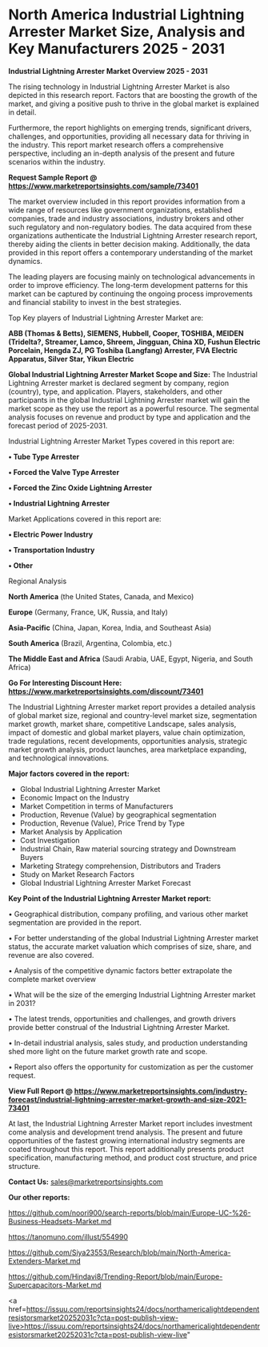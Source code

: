 # North America Industrial Lightning Arrester Market Size, Analysis and Key Manufacturers 2025 - 2031

<Strong> Industrial Lightning Arrester Market Overview 2025 - 2031</strong>

The rising technology in Industrial Lightning Arrester Market is also depicted in this research report. Factors that are boosting the growth of the market, and giving a positive push to thrive in the global market is explained in detail.

Furthermore, the report highlights on emerging trends, significant drivers, challenges, and opportunities, providing all necessary data for thriving in the industry. This report market research offers a comprehensive perspective, including an in-depth analysis of the present and future scenarios within the industry.

<strong>Request Sample Report @ <a href=https://www.marketreportsinsights.com/sample/73401>https://www.marketreportsinsights.com/sample/73401</a></strong>

The market overview included in this report provides information from a wide range of resources like government organizations, established companies, trade and industry associations, industry brokers and other such regulatory and non-regulatory bodies. The data acquired from these organizations authenticate the Industrial Lightning Arrester research report, thereby aiding the clients in better decision making. Additionally, the data provided in this report offers a contemporary understanding of the market dynamics.

The leading players are focusing mainly on technological advancements in order to improve efficiency. The long-term development patterns for this market can be captured by continuing the ongoing process improvements and financial stability to invest in the best strategies.

Top Key players of Industrial Lightning Arrester Market are:

<strong>ABB (Thomas & Betts), SIEMENS, Hubbell, Cooper, TOSHIBA, MEIDEN (Tridelta?, Streamer, Lamco, Shreem, Jingguan, China XD, Fushun Electric Porcelain, Hengda ZJ, PG Toshiba (Langfang) Arrester, FVA Electric Apparatus, Silver Star, Yikun Electric</strong>

<strong><b>Global Industrial Lightning Arrester Market Scope and Size:</b></strong>
The Industrial Lightning Arrester market is declared segment by company, region (country), type, and application. Players, stakeholders, and other participants in the global Industrial Lightning Arrester market will gain the market scope as they use the report as a powerful resource. The segmental analysis focuses on revenue and product by type and application and the forecast period of 2025-2031.

Industrial Lightning Arrester Market Types covered in this report are:

<strong>• Tube Type Arrester

• Forced the Valve Type Arrester

• Forced the Zinc Oxide Lightning Arrester

• Industrial Lightning Arrester</strong>

Market Applications covered in this report are:

<strong>• Electric Power Industry

• Transportation Industry

• Other</strong> 

Regional Analysis

<strong>North America</strong> (the United States, Canada, and Mexico)

<strong>Europe</strong> (Germany, France, UK, Russia, and Italy)

<strong>Asia-Pacific</strong> (China, Japan, Korea, India, and Southeast Asia)

<strong>South America</strong> (Brazil, Argentina, Colombia, etc.)

<strong>The Middle East and Africa</strong> (Saudi Arabia, UAE, Egypt, Nigeria, and South Africa)

<strong>Go For Interesting Discount Here: <a href=https://www.marketreportsinsights.com/discount/73401>https://www.marketreportsinsights.com/discount/73401</a></strong>

The Industrial Lightning Arrester market report provides a detailed analysis of global market size, regional and country-level market size, segmentation market growth, market share, competitive Landscape, sales analysis, impact of domestic and global market players, value chain optimization, trade regulations, recent developments, opportunities analysis, strategic market growth analysis, product launches, area marketplace expanding, and technological innovations.

<strong><b>Major factors covered in the report:</b></strong>
<ul>
  <li>Global Industrial Lightning Arrester Market </li>
  <li>Economic Impact on the Industry</li>
  <li>Market Competition in terms of Manufacturers</li>
  <li>Production, Revenue (Value) by geographical segmentation</li>
  <li>Production, Revenue (Value), Price Trend by Type</li>
  <li>Market Analysis by Application</li>
  <li>Cost Investigation</li>
  <li>Industrial Chain, Raw material sourcing strategy and Downstream Buyers</li>
  <li>Marketing Strategy comprehension, Distributors and Traders</li>
  <li>Study on Market Research Factors</li>
  <li>Global Industrial Lightning Arrester Market Forecast</li>
</ul>

<strong><b>Key Point of the Industrial Lightning Arrester Market report:</b></strong>

• Geographical distribution, company profiling, and various other market segmentation are provided in the report.

• For better understanding of the global Industrial Lightning Arrester market status, the accurate market valuation which comprises of size, share, and revenue are also covered.

• Analysis of the competitive dynamic factors better extrapolate the complete market overview

• What will be the size of the emerging Industrial Lightning Arrester market in 2031?

• The latest trends, opportunities and challenges, and growth drivers provide better construal of the Industrial Lightning Arrester Market.

• In-detail industrial analysis, sales study, and production understanding shed more light on the future market growth rate and scope.

• Report also offers the opportunity for customization as per the customer request.

<strong><b>View Full Report @ <a href=https://www.marketreportsinsights.com/industry-forecast/industrial-lightning-arrester-market-growth-and-size-2021-73401>https://www.marketreportsinsights.com/industry-forecast/industrial-lightning-arrester-market-growth-and-size-2021-73401</a></b></strong>


At last, the Industrial Lightning Arrester Market report includes investment come analysis and development trend analysis. The present and future opportunities of the fastest growing international industry segments are coated throughout this report. This report additionally presents product specification, manufacturing method, and product cost structure, and price structure.

<strong>Contact Us:</strong>
sales@marketreportsinsights.com

<strong>Our other reports:</strong>

<a href=https://github.com/noori900/search-reports/blob/main/Europe-UC-%26-Business-Headsets-Market.md>https://github.com/noori900/search-reports/blob/main/Europe-UC-%26-Business-Headsets-Market.md</a>

<a href=https://tanomuno.com/illust/554990>https://tanomuno.com/illust/554990</a>

<a href=https://github.com/Siya23553/Research/blob/main/North-America-Extenders-Market.md>https://github.com/Siya23553/Research/blob/main/North-America-Extenders-Market.md</a>

<a href=https://github.com/Hindavi8/Trending-Report/blob/main/Europe-Supercapacitors-Market.md>https://github.com/Hindavi8/Trending-Report/blob/main/Europe-Supercapacitors-Market.md</a>

<a href=https://issuu.com/reportsinsights24/docs/northamericalightdependentresistorsmarket20252031c?cta=post-publish-view-live>https://issuu.com/reportsinsights24/docs/northamericalightdependentresistorsmarket20252031c?cta=post-publish-view-live</a>"
